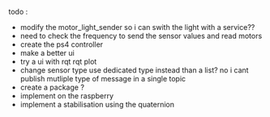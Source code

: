 todo : 
- modify the  motor_light_sender so i can swith the light with a service??
- need to check the frequency to send the sensor values and read motors 
- create the ps4 controller
- make a better ui 
- try a ui with rqt rqt plot
- change sensor type use dedicated type instead than a list? no i cant publish mutliple type of message in a single topic
- create a package ?
- implement on the raspberry 
- implement a stabilisation using the quaternion 
